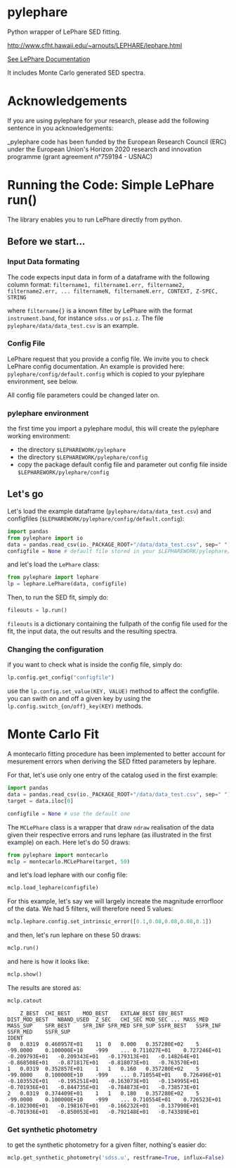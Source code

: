 # pylephare

Python wrapper of LePhare SED fitting.

http://www.cfht.hawaii.edu/~arnouts/LEPHARE/lephare.html

[See LePhare Documentation](http://www.cfht.hawaii.edu/~arnouts/LEPHARE/DOWNLOAD/lephare_doc.pdf)

It includes Monte Carlo generated SED spectra.

# Acknowledgements

If you are using pylephare for your research, please add the following sentence in you acknowledgements:

_pylephare code has been funded by the European Research Council (ERC) under the European Union's Horizon 2020 research and innovation programme (grant agreement n°759194 - USNAC)


# Running the Code: Simple LePhare run()

The library enables you to run LePhare directly from python. 

## Before we start...
### Input Data formating

The code expects input data in form of a dataframe with the following column format:
`filtername1, filtername1.err, filtername2, filtername2.err, ... filternameN, filternameN.err, CONTEXT, Z-SPEC, STRING`

where `filtername{}` is a known filter by LePhare with the format `instrument.band`, for instance `sdss.u` or `ps1.z`.
The file `pylephare/data/data_test.csv` is an example. 

### Config File
LePhare request that you provide a config file. We invite you to check LePhare config documentation. An example is provided here: `pylephare/config/default.config` which is copied to your pylephare environment, see below.

All config file parameters could be changed later on.

### pylephare environment

the first time you import a pylephare modul, this will create the pylephare working environment:
- the directory `$LEPHAREWORK/pylephare`
- the directory `$LEPHAREWORK/pylephare/config`
- copy the package default config file  and parameter out config file inside `$LEPHAREWORK/pylephare/config`

## Let's go

Let's load the example dataframe (`pylephare/data/data_test.csv`) and configfiles (`$LEPHAREWORK/pylephare/config/default.config`):
```python
import pandas
from pylephare import io
data = pandas.read_csv(io._PACKAGE_ROOT+"/data/data_test.csv", sep=" ")
configfile = None # default file stored in your $LEPHAREWORK/pylephare/config/default.config
```
and let's load the `LePhare` class:
```python
from pylephare import lephare
lp = lephare.LePhare(data, configfile)
```
Then, to run the SED fit, simply do:
```python
fileouts = lp.run()
```

`fileouts` is a dictionary containing the fullpath of the config file used for the fit, the input data, the out results and the resulting spectra.


### Changing the configuration 
if you want to check what is inside the config file, simply do:
```python
lp.config.get_config("configfile")
```
use the `lp.config.set_value(KEY, VALUE)` method to affect the configfile.
you can swith on and off a given key by using the `lp.config.switch_{on/off}_key(KEY)` methods.


# Monte Carlo Fit 

A montecarlo fitting procedure has been implemented to better account for mesurement errors when deriving the SED fitted parameters by lephare. 

For that, let's use only one entry of the catalog used in the first example:

```python
import pandas
data = pandas.read_csv(io._PACKAGE_ROOT+"/data/data_test.csv", sep=" ")
target = data.iloc[0]

configfile = None # use the default one
```
The `MCLePhare` class is a wrapper that draw `ndraw` realisation of the data given their respective errors and runs lephare (as illustrated in the first example) on each. Here let's do 50 draws:

```python
from pylephare import montecarlo
mclp = montecarlo.MCLePhare(target, 50)
```
and let's load lephare with our config file:
```python
mclp.load_lephare(configfile)
```

For this example, let's say we will largely increate the magnitude errorfloor of the data. We had 5 filters, will therefore need 5 values:
```python
mclp.lephare.config.set_intrinsic_error([0.1,0.08,0.08,0.08,0.1])
```
and then, let's run lephare on these 50 draws:
```python
mclp.run()
```

and here is how it looks like:
```python
mclp.show()
```


The results are stored as:
```python
mclp.catout
```
```
	Z_BEST	CHI_BEST	MOD_BEST	EXTLAW_BEST	EBV_BEST	DIST_MOD_BEST	NBAND_USED	Z_SEC	CHI_SEC	MOD_SEC	...	MASS_MED	MASS_SUP	SFR_BEST	SFR_INF	SFR_MED	SFR_SUP	SSFR_BEST	SSFR_INF	SSFR_MED	SSFR_SUP
IDENT																					
0	0.0319	0.460957E+01	11	0	0.000	0.357280E+02	5	-99.0000	0.100000E+10	-999	...	0.711027E+01	0.727246E+01	-0.209793E+01	-0.209343E+01	-0.179313E+01	-0.148264E+01	-0.868508E+01	-0.871817E+01	-0.818073E+01	-0.763570E+01
1	0.0319	0.352857E+01	1	1	0.160	0.357280E+02	5	-99.0000	0.100000E+10	-999	...	0.710554E+01	0.726496E+01	-0.103552E+01	-0.195251E+01	-0.163073E+01	-0.134995E+01	-0.701936E+01	-0.844735E+01	-0.784873E+01	-0.738573E+01
2	0.0319	0.374409E+01	1	1	0.180	0.357280E+02	5	-99.0000	0.100000E+10	-999	...	0.710554E+01	0.726523E+01	-0.102300E+01	-0.198167E+01	-0.166232E+01	-0.137990E+01	-0.701936E+01	-0.850053E+01	-0.792148E+01	-0.743389E+01
```
### Get synthetic photometry
to get the synthetic photometry for a given filter, nothing's easier do:

```python
mclp.get_synthetic_photometry('sdss.u', restframe=True, influx=False)
```

